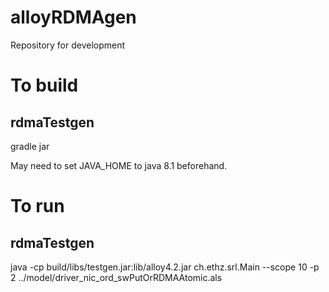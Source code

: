 # alloyRDMAgen
Repository for development

# To build
## rdmaTestgen
gradle jar

May need to set JAVA_HOME to java 8.1 beforehand.

# To run 
## rdmaTestgen
java -cp build/libs/testgen.jar:lib/alloy4.2.jar ch.ethz.srl.Main --scope 10 -p 2 ../model/driver_nic_ord_swPutOrRDMAAtomic.als
